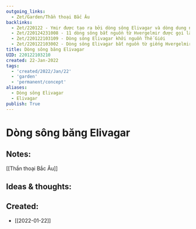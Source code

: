 ```yaml
---
outgoing_links:
  - Zet/Garden/Thần thoại Bắc Âu
backlinks:
  - Zet/220122 - Ymir được tạo ra bởi dòng sông Elivagar và dòng dung nham
  - Zet/220124231008 - 11 dòng sông bắt nguồn từ Hvergelmir được gọi là Elivagar
  - Zet/220122103109 - Dòng sông Elivagar khởi nguồn Thế Giới
  - Zet/220122103002 - Dòng sông Elivagar bắt nguồn từ giếng Hvergelmir
title: Dòng sông băng Elivagar
UID: 220122103210
created: 22-Jan-2022
tags:
  - 'created/2022/Jan/22'
  - 'garden'
  - 'permanent/concept'
aliases:
  - Dòng sông Elivagar
  - Elivagar
publish: True
---
```

# Dòng sông băng Elivagar

## Notes:
[[Thần thoại Bắc Âu]]

## Ideas & thoughts:



## Created:
- [[2022-01-22]]
